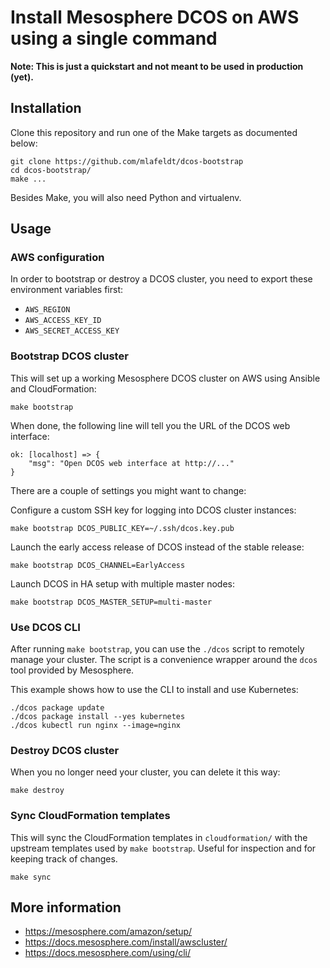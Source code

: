 # Install Mesosphere DCOS on AWS using a single command

**Note: This is just a quickstart and not meant to be used in production (yet).**

## Installation

Clone this repository and run one of the Make targets as documented below:

    git clone https://github.com/mlafeldt/dcos-bootstrap
    cd dcos-bootstrap/
    make ...

Besides Make, you will also need Python and virtualenv.

## Usage

### AWS configuration

In order to bootstrap or destroy a DCOS cluster, you need to export these
environment variables first:

* `AWS_REGION`
* `AWS_ACCESS_KEY_ID`
* `AWS_SECRET_ACCESS_KEY`

### Bootstrap DCOS cluster

This will set up a working Mesosphere DCOS cluster on AWS using Ansible and
CloudFormation:

    make bootstrap

When done, the following line will tell you the URL of the DCOS web interface:

    ok: [localhost] => {
        "msg": "Open DCOS web interface at http://..."
    }

There are a couple of settings you might want to change:

Configure a custom SSH key for logging into DCOS cluster instances:

    make bootstrap DCOS_PUBLIC_KEY=~/.ssh/dcos.key.pub

Launch the early access release of DCOS instead of the stable release:

    make bootstrap DCOS_CHANNEL=EarlyAccess

Launch DCOS in HA setup with multiple master nodes:

    make bootstrap DCOS_MASTER_SETUP=multi-master

### Use DCOS CLI

After running `make bootstrap`, you can use the `./dcos` script to remotely
manage your cluster. The script is a convenience wrapper around the `dcos` tool
provided by Mesosphere.

This example shows how to use the CLI to install and use Kubernetes:

    ./dcos package update
    ./dcos package install --yes kubernetes
    ./dcos kubectl run nginx --image=nginx

### Destroy DCOS cluster

When you no longer need your cluster, you can delete it this way:

    make destroy

### Sync CloudFormation templates

This will sync the CloudFormation templates in `cloudformation/` with the
upstream templates used by `make bootstrap`. Useful for inspection and for
keeping track of changes.

    make sync

## More information

* https://mesosphere.com/amazon/setup/
* https://docs.mesosphere.com/install/awscluster/
* https://docs.mesosphere.com/using/cli/
